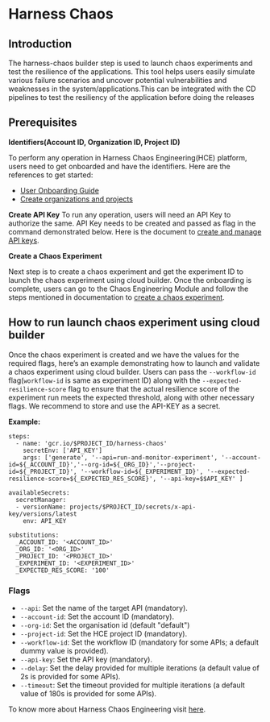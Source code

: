 # Harness Chaos

## Introduction
The harness-chaos builder step is used to launch chaos experiments and test the resilience of the applications. This tool helps users easily simulate various failure scenarios and uncover potential vulnerabilities and weaknesses in the system/applications.This can be integrated with the CD pipelines to test the resiliency of the application before doing the releases

## Prerequisites

**Identifiers(Account ID, Organization ID, Project ID)**

To perform any operation in Harness Chaos Engineering(HCE) platform, users need to get onboarded and have the identifiers. Here are the references to get started:
- [User Onboarding Guide](https://developer.harness.io/docs/platform/get-started/onboarding-guide) 
- [Create organizations and projects](https://developer.harness.io/docs/platform/organizations-and-projects/create-an-organization)

**Create API Key**
To run any operation, users will need an API Key to authorize the same. API Key needs to be created and passed as flag in the command demonstrated below. Here is the document to [create and manage API keys](https://developer.harness.io/docs/platform/automation/api/add-and-manage-api-keys/).

**Create a Chaos Experiment**

Next step is to create a chaos experiment and get the experiment ID to launch the chaos experiment using cloud builder. Once the onboarding is complete, users can go to the Chaos Engineering Module and follow the steps mentioned in documentation to [create a chaos experiment](https://developer.harness.io/docs/chaos-engineering/get-started/tutorials/chaos-experiment-from-blank-canvas).

## How to run launch chaos experiment using cloud builder

Once the chaos experiment is created and we have the values for the required flags, here’s an example demonstrating how to launch and validate a chaos experiment using cloud builder. Users can pass the `--workflow-id` flag(`workflow-id` is same as experiment ID) along with the `--expected-resilience-score` flag to ensure that the actual resilience score of the experiment run meets the expected threshold, along with other necessary flags.
We recommend to store and use the API-KEY as a secret.

**Example:**
```
steps:
  - name: 'gcr.io/$PROJECT_ID/harness-chaos'
    secretEnv: ['API_KEY']
    args: ['generate', '--api=run-and-monitor-experiment', '--account-id=${_ACCOUNT_ID}','--org-id=${_ORG_ID}','--project-id=${_PROJECT_ID}', '--workflow-id=${_EXPERIMENT_ID}', '--expected-resilience-score=${_EXPECTED_RES_SCORE}', '--api-key=$$API_KEY' ]

availableSecrets:
  secretManager:
  - versionName: projects/$PROJECT_ID/secrets/x-api-key/versions/latest
    env: API_KEY

substitutions:
  _ACCOUNT_ID: '<ACCOUNT_ID>'
  _ORG_ID: '<ORG_ID>'
  _PROJECT_ID: '<PROJECT_ID>'
  _EXPERIMENT_ID: '<EXPERIMENT_ID>'
  _EXPECTED_RES_SCORE: '100'
```

### Flags

- `--api`: Set the name of the target API (mandatory).
- `--account-id`: Set the account ID (mandatory).
- `--org-id`: Set the organisation id (default "default")
- `--project-id`: Set the HCE project ID (mandatory).
- `--workflow-id`: Set the workflow ID (mandatory for some APIs; a default dummy value is provided).
- `--api-key`: Set the API key (mandatory).
- `--delay`: Set the delay provided for multiple iterations (a default value of 2s is provided for some APIs).
- `--timeout`: Set the timeout provided for multiple iterations (a default value of 180s is provided for some APIs).

To know more about Harness Chaos Engineering visit [here](https://developer.harness.io/docs/chaos-engineering).